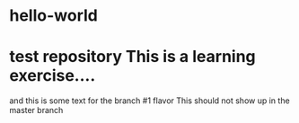 # hello-world
test repository
This is a learning exercise....
===============================

and this is some text for the branch #1 flavor
This should not show up in the master branch
